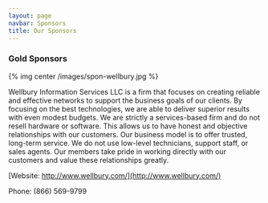 ```yaml
---
layout: page
navbar: Sponsors
title: Our Sponsors
---
```


### Gold Sponsors

{% img center /images/spon-wellbury.jpg %}

Wellbury Information Services LLC is a firm that focuses on creating reliable
and effective networks to support the business goals of our clients. By focusing
on the best technologies, we are able to deliver superior results with even
modest budgets. We are strictly a services-based firm and do not resell hardware
or software. This allows us to have honest and objective relationships with our
customers. Our business model is to offer trusted, long-term service. We do not
use low-level technicians, support staff, or sales agents. Our members take
pride in working directly with our customers and value these relationships
greatly.

[Website: http://www.wellbury.com/](http://www.wellbury.com/)

Phone: (866) 569-9799
